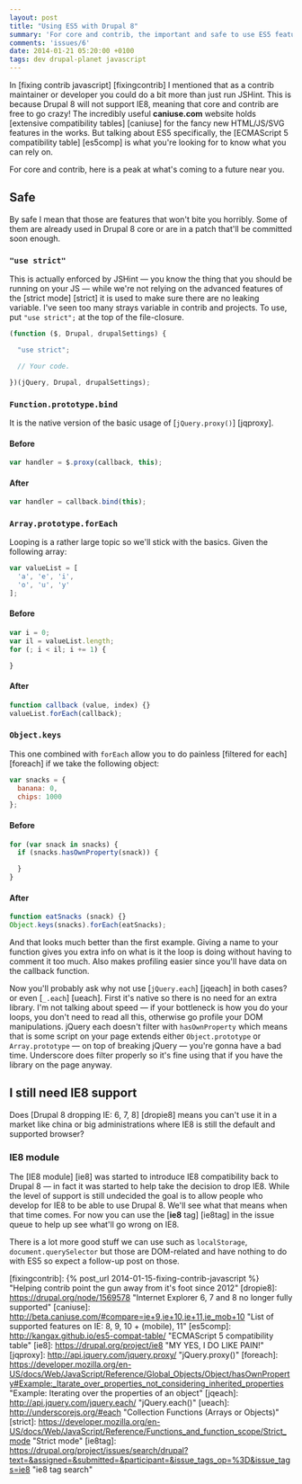 ```yaml
---
layout: post
title: "Using ES5 with Drupal 8"
summary: 'For core and contrib, the important and safe to use ES5 features'
comments: 'issues/6'
date: 2014-01-21 05:20:00 +0100
tags: dev drupal-planet javascript
---
```


In [fixing contrib javascript] [fixingcontrib] I mentioned that as a contrib
maintainer or developer you could do a bit more than just run JSHint. This is
because Drupal 8 will not support IE8, meaning that core and contrib are
free to go crazy! The incredibly useful **caniuse.com** website holds
[extensive compatibility tables] [caniuse] for the fancy new HTML/JS/SVG
features in the works. But talking about ES5 specifically,
the [ECMAScript 5 compatibility table] [es5comp] is what you're looking for
to know what you can rely on.

For core and contrib, here is a peak at what's coming to a future near you.

## Safe

By safe I mean that those are features that won't bite you horribly. Some of
them are already used in Drupal 8 core or are in a patch that'll be committed
soon enough.

### `"use strict"`

This is actually enforced by JSHint — you know the thing that you should be
running on your JS — while we're not relying on the advanced features of the
[strict mode] [strict] it is used to make sure there are no leaking variable.
I've seen too many strays variable in contrib and projects. To use,
put `"use strict";` at the top of the file-closure.

```javascript
(function ($, Drupal, drupalSettings) {

  "use strict";

  // Your code.

})(jQuery, Drupal, drupalSettings);
```

### `Function.prototype.bind`

It is the native version of the basic usage of [`jQuery.proxy()`] [jqproxy].

#### Before

```javascript
var handler = $.proxy(callback, this);
```

#### After

```javascript
var handler = callback.bind(this);
```

### `Array.prototype.forEach`

Looping is a rather large topic so we'll stick with the basics. Given the
following array:

```javascript
var valueList = [
  'a', 'e', 'i',
  'o', 'u', 'y'
];
```

#### Before

```javascript
var i = 0;
var il = valueList.length;
for (; i < il; i += 1) {

}
```

#### After

```javascript
function callback (value, index) {}
valueList.forEach(callback);
```

### `Object.keys`

This one combined with `forEach` allow you to do painless [filtered for each]
[foreach] if we take the following object:

```javascript
var snacks = {
  banana: 0,
  chips: 1000
};
```

#### Before

```javascript
for (var snack in snacks) {
  if (snacks.hasOwnProperty(snack)) {

  }
}
```

#### After

```javascript
function eatSnacks (snack) {}
Object.keys(snacks).forEach(eatSnacks);
```

And that looks much better than the first example. Giving a name to your
function gives you extra info on what is it the loop is doing without having
to comment it too much. Also makes profiling easier since you'll have data on
the callback function.

Now you'll probably ask why not use [`jQuery.each`] [jqeach] in both cases?
or even [`_.each`] [ueach]. First it's native so there is no need for an extra
library. I'm not talking about speed — if your bottleneck is how you do your
loops, you don't need to read all this, otherwise go profile your DOM
manipulations. jQuery each doesn't filter with `hasOwnProperty` which means
that is some script on your page extends either `Object.prototype` or
`Array.prototype` — on top of breaking jQuery — you're gonna have a bad time.
Underscore does filter properly so it's fine using that if you have the
library on the page anyway.

## I still need IE8 support

Does [Drupal 8 dropping IE: 6, 7, 8] [dropie8] means you can't use it in a
market like china or big administrations where IE8 is still the default and
supported browser?

### IE8 module

The [IE8 module] [ie8] was started to introduce IE8 compatibility back to
Drupal 8 — in fact it was started to help take the decision to drop IE8.
While the level of support is still undecided the goal is to allow people who
develop for IE8 to be able to use Drupal 8. We'll see what that means when
that time comes. For now you can use the [**ie8** tag] [ie8tag] in the issue
queue to help up see what'll go wrong on IE8.

There is a lot more good stuff we can use such as `localStorage`,
`document.querySelector` but those are DOM-related and have nothing to do
with ES5 so expect a follow-up post on those.




[fixingcontrib]: {% post_url 2014-01-15-fixing-contrib-javascript %} "Helping contrib point the gun away from it's foot since 2012"
[dropie8]: https://drupal.org/node/1569578 "Internet Explorer 6, 7 and 8 no longer fully supported"
[caniuse]: http://beta.caniuse.com/#compare=ie+9,ie+10,ie+11,ie_mob+10 "List of supported features on IE: 8, 9, 10 + (mobile), 11"
[es5comp]: http://kangax.github.io/es5-compat-table/ "ECMAScript 5 compatibility table"
[ie8]: https://drupal.org/project/ie8 "MY YES, I DO LIKE PAIN!"
[jqproxy]: http://api.jquery.com/jquery.proxy/ "jQuery.proxy()"
[foreach]: https://developer.mozilla.org/en-US/docs/Web/JavaScript/Reference/Global_Objects/Object/hasOwnProperty#Example:_Itarate_over_properties_not_considering_inherited_properties "Example: Iterating over the properties of an object"
[jqeach]: http://api.jquery.com/jquery.each/ "jQuery.each()"
[ueach]: http://underscorejs.org/#each "Collection Functions (Arrays or Objects)"
[strict]: https://developer.mozilla.org/en-US/docs/Web/JavaScript/Reference/Functions_and_function_scope/Strict_mode "Strict mode"
[ie8tag]: https://drupal.org/project/issues/search/drupal?text=&assigned=&submitted=&participant=&issue_tags_op=%3D&issue_tags=ie8 "ie8 tag search"
